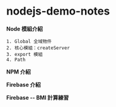 # nodejs-demo-notes

**Node 模組介紹**

```
1. Global 全域物件
2. 核心模組：createServer
3. export 模組
4. Path
```

**NPM 介紹**

**Firebase 介紹**

**Firebase -- BMI 計算練習**

